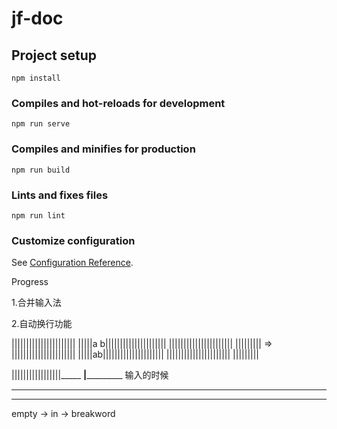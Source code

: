 # jf-doc

## Project setup
```
npm install
```

### Compiles and hot-reloads for development
```
npm run serve
```

### Compiles and minifies for production
```
npm run build
```

### Lints and fixes files
```
npm run lint
```

### Customize configuration
See [Configuration Reference](https://cli.vuejs.org/config/).


Progress 

1.合并输入法

2.自动换行功能




||||||||||||||||||||||
|||||a
b|||||||||||||||||||||
||||||||||||||||||||||
|||||||||
=>
||||||||||||||||||||||
|||||ab|||||||||||||||||||||
||||||||||||||||||||||
|||||||||



|||||||||||||||||_____
__|___________
输入的时候

_____
______________

empty -> in -> breakword









